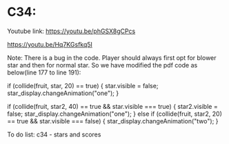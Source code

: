 # C34:
Youtube link:
https://youtu.be/phGSX8gCPcs

https://youtu.be/Hq7KGsfkq5I

Note: There is a bug in the code. Player should always first opt for blower star and then for normal star.
So we have modified the pdf code as below(line 177 to line 191):

if (collide(fruit, star, 20) == true) { star.visible = false; star_display.changeAnimation("one"); }

if (collide(fruit, star2, 40) == true && star.visible === true) { star2.visible = false; star_display.changeAnimation("one"); } else if (collide(fruit, star2, 20) == true && star.visible === false) { star_display.changeAnimation("two"); }

To do list:
c34 - stars and scores



